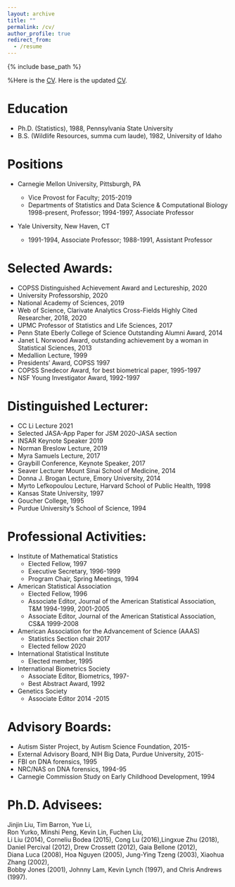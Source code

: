 ```yaml
---
layout: archive
title: ""
permalink: /cv/
author_profile: true
redirect_from:
  - /resume
---
```


{% include base_path %}

%Here is the [CV](https://www.dropbox.com/s/s92hkjo0zkhj6ec/Vita_0621.pdf?dl=0).
Here is the updated [CV](/files/vita.pdf).

Education
======
* Ph.D. (Statistics), 1988, Pennsylvania State University
* B.S. (Wildlife Resources, summa cum laude), 1982, University of Idaho

Positions
======
* Carnegie Mellon University, Pittsburgh, PA
  * Vice Provost for Faculty; 2015-2019
  * Departments of Statistics and Data Science & Computational Biology 1998-present, Professor; 1994-1997, Associate Professor

* Yale University, New Haven, CT
  * 1991-1994, Associate Professor; 1988-1991, Assistant Professor
  
Selected Awards:
======
* COPSS Distinguished Achievement Award and Lectureship, 2020
* University Professorship, 2020
* National Academy of Sciences, 2019
* Web of Science, Clarivate Analytics Cross-Fields Highly Cited Researcher, 2018, 2020
* UPMC Professor of Statistics and Life Sciences, 2017
* Penn State Eberly College of Science Outstanding Alumni Award, 2014
* Janet L Norwood Award, outstanding achievement by a woman in Statistical Sciences, 2013
* Medallion Lecture, 1999
* Presidents’ Award, COPSS 1997
* COPSS Snedecor Award, for best biometrical paper, 1995-1997
* NSF Young Investigator Award, 1992-1997

Distinguished Lecturer:
======
* CC Li Lecture 2021
* Selected JASA-App Paper for JSM 2020-JASA section
* INSAR Keynote Speaker 2019
* Norman Breslow Lecture, 2019
* Myra Samuels Lecture, 2017
* Graybill Conference, Keynote Speaker, 2017
* Seaver Lecturer Mount Sinai School of Medicine, 2014
* Donna J. Brogan Lecture, Emory University, 2014
* Myrto Lefkopoulou Lecture, Harvard School of Public Health, 1998
* Kansas State University, 1997
* Goucher College, 1995
* Purdue University’s School of Science, 1994

Professional Activities:
======
* Institute of Mathematical Statistics
  * Elected Fellow, 1997
  * Executive Secretary, 1996-1999
  * Program Chair, Spring Meetings, 1994
* American Statistical Association
  * Elected Fellow, 1996
  * Associate Editor, Journal of the American Statistical Association, T&M 1994-1999, 2001-2005
  * Associate Editor, Journal of the American Statistical Association, CS&A 1999-2008
* American Association for the Advancement of Science (AAAS)
  * Statistics Section chair 2017
  * Elected fellow 2020
* International Statistical Institute
  * Elected member, 1995
* International Biometrics Society
  * Associate Editor, Biometrics, 1997-
  * Best Abstract Award, 1992
* Genetics Society
  * Associate Editor 2014 -2015
 
Advisory Boards:
======
* Autism Sister Project, by Autism Science Foundation, 2015-
* External Advisory Board, NIH Big Data, Purdue University, 2015-
* FBI on DNA forensics, 1995
* NRC/NAS on DNA forensics, 1994-95
* Carnegie Commission Study on Early Childhood Development, 1994


Ph.D. Advisees:
======
Jinjin Liu, Tim Barron, Yue Li,   
Ron Yurko, Minshi Peng, Kevin Lin, Fuchen Liu,   
Li Liu (2014), Corneliu Bodea (2015), Cong Lu (2016),Lingxue Zhu (2018),   
Daniel Percival (2012), Drew Crossett (2012), Gaia Bellone (2012),   
Diana Luca (2008), Hoa Nguyen (2005), Jung-Ying Tzeng (2003), Xiaohua Zhang (2002),   
Bobby Jones (2001), Johnny Lam, Kevin Lynch (1997), and Chris Andrews (1997).   

